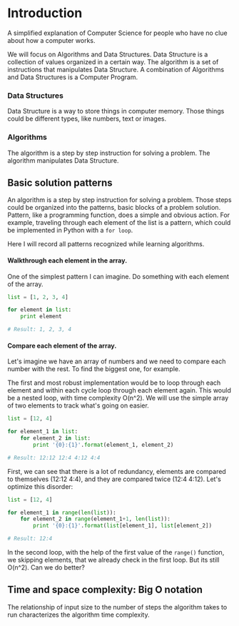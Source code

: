 # Introduction
A simplified explanation of Computer Science for people who have no clue about how a computer works.

We will focus on Algorithms and Data Structures. Data Structure is a collection of values organized in a certain way. The algorithm is a set of instructions that manipulates Data Structure. A combination of Algorithms and Data Structures is a Computer Program.


### Data Structures
Data Structure is a way to store things in computer memory. Those things could be different types, like numbers, text or images.

### Algorithms 
The algorithm is a step by step instruction for solving a problem. The algorithm manipulates Data Structure.

## Basic solution patterns
An algorithm is a step by step instruction for solving a problem. Those steps could be organized into the patterns, basic blocks of a problem solution. Pattern, like a programming function, does a simple and obvious action. For example, traveling through each element of the list is a pattern, which could be implemented in Python with a `for loop`.

Here I will record all patterns recognized while learning algorithms.

#### Walkthrough each element in the array.
One of the simplest pattern I can imagine. Do something with each element of the array.

```Python
list = [1, 2, 3, 4]

for element in list:
    print element

# Result: 1, 2, 3, 4
```

#### Compare each element of the array.
Let's imagine we have an array of numbers and we need to compare each number with the rest. To find the biggest one, for example.

The first and most robust implementation would be to loop through each element and within each cycle loop through each element again. This would be a nested loop, with time complexity O(n^2). We will use the simple array of two elements to track what's going on easier.

```Python
list = [12, 4]

for element_1 in list:
    for element_2 in list:
        print '{0}:{1}'.format(element_1, element_2)

# Result: 12:12 12:4 4:12 4:4
```

First, we can see that there is a lot of redundancy, elements are compared to themselves (12:12 4:4), and they are compared twice (12:4 4:12). Let's optimize this disorder:

```Python
list = [12, 4]

for element_1 in range(len(list)):
    for element_2 in range(element_1+1, len(list)):
        print '{0}:{1}'.format(list[element_1], list[element_2])

# Result: 12:4
```

In the second loop, with the help of the first value of the `range()` function, we skipping elements, that we already check in the first loop. But its still O(n^2). Can we do better?

## Time and space complexity: Big O notation
The relationship of input size to the number of steps the algorithm takes to run characterizes the algorithm time complexity.